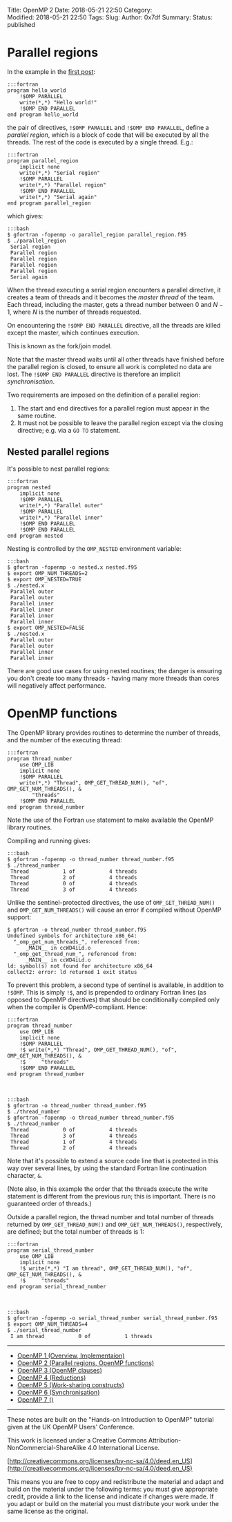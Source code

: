 Title: OpenMP 2
Date: 2018-05-21 22:50
Category:  
Modified: 2018-05-21 22:50
Tags: 
Slug: 
Author: 0x7df
Summary: 
Status: published

# Parallel regions

In the example in the [first post]({filename}openmp-1.md):

    :::fortran
    program hello_world
        !$OMP PARALLEL
        write(*,*) "Hello world!"
        !$OMP END PARALLEL
    end program hello_world

the pair of directives, `!$OMP PARALLEL` and `!$OMP END PARALLEL`,
define a *parallel region*, which is a block of code that will be executed by
all the threads. The rest of the code is executed by a single thread. E.g.:

    :::fortran
    program parallel_region
        implicit none
        write(*,*) "Serial region"
        !$OMP PARALLEL
        write(*,*) "Parallel region"
        !$OMP END PARALLEL
        write(*,*) "Serial again"
    end program parallel_region

which gives:

    :::bash
    $ gfortran -fopenmp -o parallel_region parallel_region.f95 
    $ ./parallel_region 
     Serial region
     Parallel region
     Parallel region
     Parallel region
     Parallel region
     Serial again

When the thread executing a serial region encounters a parallel directive, it
creates a team of threads and it becomes the *master thread* of the team. Each
thread, including the master, gets a thread number between $0$ and $N-1$, where $N$
is the number of threads requested.

On encountering the `!$OMP END PARALLEL` directive, all the threads 
are killed except the master, which continues execution.

This is known as the fork/join model.

Note that the master thread waits
until all other threads have finished before the parallel region is closed, to
ensure all work is completed no data are lost. The `!$OMP END PARALLEL`
directive is therefore an implicit *synchronisation*.

Two requirements are imposed on the definition of a parallel region:

1. The start and end directives for a parallel region must appear in the same
   routine.
2. It must not be possible to leave the parallel region except via the closing
   directive; e.g. via a `GO TO` statement.

## Nested parallel regions

It's possible to nest parallel regions:

    :::fortran
    program nested
        implicit none
        !$OMP PARALLEL
        write(*,*) "Parallel outer"
        !$OMP PARALLEL
        write(*,*) "Parallel inner"
        !$OMP END PARALLEL
        !$OMP END PARALLEL
    end program nested

Nesting is controlled by the `OMP_NESTED` environment variable:

    :::bash
    $ gfortran -fopenmp -o nested.x nested.f95
    $ export OMP_NUM_THREADS=2
    $ export OMP_NESTED=TRUE
    $ ./nested.x 
     Parallel outer
     Parallel outer
     Parallel inner
     Parallel inner
     Parallel inner
     Parallel inner
    $ export OMP_NESTED=FALSE
    $ ./nested.x 
     Parallel outer
     Parallel outer
     Parallel inner
     Parallel inner

There are good use cases for using nested routines; the danger is ensuring you
don't create too many threads - having many more threads than cores will
negatively affect performance.

# OpenMP functions

The OpenMP library provides routines to determine the number of threads,
and the number of the executing thread: 

    :::fortran
    program thread_number
        use OMP_LIB
        implicit none
        !$OMP PARALLEL
        write(*,*) "Thread", OMP_GET_THREAD_NUM(), "of", OMP_GET_NUM_THREADS(), &
            "threads"
        !$OMP END PARALLEL
    end program thread_number

Note the use of the Fortran `use` statement to make available the OpenMP library
routines.

Compiling and running gives:

    :::bash
    $ gfortran -fopenmp -o thread_number thread_number.f95 
    $ ./thread_number 
     Thread           1 of           4 threads
     Thread           2 of           4 threads
     Thread           0 of           4 threads
     Thread           3 of           4 threads

Unlike the sentinel-protected directives, the use of `OMP_GET_THREAD_NUM()` and
`OMP_GET_NUM_THREADS()` will cause an error if compiled without OpenMP support:

    $ gfortran -o thread_number thread_number.f95
    Undefined symbols for architecture x86_64:
      "_omp_get_num_threads_", referenced from:
          _MAIN__ in ccWD4iLd.o
      "_omp_get_thread_num_", referenced from:
          _MAIN__ in ccWD4iLd.o
    ld: symbol(s) not found for architecture x86_64
    collect2: error: ld returned 1 exit status

To prevent this problem, a second type of sentinel is available, in addition to
`!$OMP`. This is simply `!$`, and is prepended to ordinary Fortran lines (as opposed to OpenMP directives) that should be
conditionally compiled only when the compiler is OpenMP-compliant. Hence:

    :::fortran
    program thread_number
        use OMP_LIB
        implicit none
        !$OMP PARALLEL
        !$ write(*,*) "Thread", OMP_GET_THREAD_NUM(), "of", OMP_GET_NUM_THREADS(), &
        !$     "threads"
        !$OMP END PARALLEL
    end program thread_number
<br/>

    :::bash
    $ gfortran -o thread_number thread_number.f95 
    $ ./thread_number 
    $ gfortran -fopenmp -o thread_number thread_number.f95 
    $ ./thread_number 
     Thread           0 of           4 threads
     Thread           3 of           4 threads
     Thread           1 of           4 threads
     Thread           2 of           4 threads

Note that it's possible to extend a source code line that is protected in
this way over several lines, by using the standard Fortran line continuation
character, `&`.

(Note also, in this example the order that the threads execute the write
statement is different from the previous run; this is important. There is no guaranteed order of
threads.)

Outside a parallel region, the thread number and total number of threads returned by
`OMP_GET_THREAD_NUM()` and `OMP_GET_NUM_THREADS()`, respectively, are defined; but the total number of threads is 1:

    :::fortran
    program serial_thread_number
        use OMP_LIB
        implicit none
        !$ write(*,*) "I am thread", OMP_GET_THREAD_NUM(), "of", OMP_GET_NUM_THREADS(), &
        !$     "threads"
    end program serial_thread_number
&nbsp;

    :::bash
    $ gfortran -fopenmp -o serial_thread_number serial_thread_number.f95
    $ export OMP_NUM_THREADS=4
    $ ./serial_thread_number 
     I am thread           0 of           1 threads

<hr/>

- [OpenMP 1 (Overview, Implementaion)]({filename}openmp-1.md)
- [OpenMP 2 (Parallel regions, OpenMP functions)]({filename}openmp-2.md)
- [OpenMP 3 (OpenMP clauses)]({filename}openmp-3.md)
- [OpenMP 4 (Reductions)]({filename}openmp-4.md)
- [OpenMP 5 (Work-sharing constructs)]({filename}openmp-5.md)
- [OpenMP 6 (Synchronisation)]({filename}openmp-6.md)
- [OpenMP 7 ()]({filename}openmp-7.md)

<hr/>

These notes are built on the "Hands-on Introduction to OpenMP" tutorial given at the UK OpenMP Users' Conference.

This work is licensed under a Creative Commons Attribution-NonCommercial-ShareAlike 4.0 International License.

[http://creativecommons.org/licenses/by-nc-sa/4.0/deed.en_US](http://creativecommons.org/licenses/by-nc-sa/4.0/deed.en_US)

This means you are free to copy and redistribute the material and adapt and build on the
material under the following terms: you must give appropriate credit, provide a link to the license and indicate if changes were made. If you adapt or build on the material you must distribute your work under the same license as the original.

